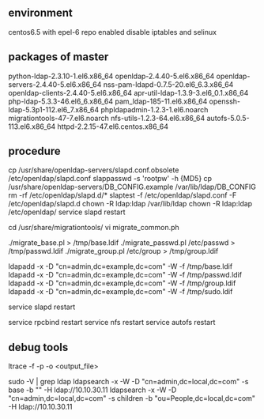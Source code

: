 ## environment
centos6.5 with epel-6 repo enabled
disable iptables and selinux
## packages of master
python-ldap-2.3.10-1.el6.x86_64
openldap-2.4.40-5.el6.x86_64
openldap-servers-2.4.40-5.el6.x86_64
nss-pam-ldapd-0.7.5-20.el6_6.3.x86_64
openldap-clients-2.4.40-5.el6.x86_64
apr-util-ldap-1.3.9-3.el6_0.1.x86_64
php-ldap-5.3.3-46.el6_6.x86_64
pam_ldap-185-11.el6.x86_64
openssh-ldap-5.3p1-112.el6_7.x86_64
phpldapadmin-1.2.3-1.el6.noarch
migrationtools-47-7.el6.noarch
nfs-utils-1.2.3-64.el6.x86_64
autofs-5.0.5-113.el6.x86_64
httpd-2.2.15-47.el6.centos.x86_64

## procedure

cp /usr/share/openldap-servers/slapd.conf.obsolete /etc/openldap/slapd.conf
slappasswd -s 'rootpw' -h {MD5}
cp /usr/share/openldap-servers/DB_CONFIG.example  /var/lib/ldap/DB_CONFIG
 rm -rf /etc/openldap/slapd.d/*
slaptest  -f /etc/openldap/slapd.conf -F /etc/openldap/slapd.d
chown -R ldap:ldap /var/lib/ldap
chown -R ldap:ldap /etc/openldap/
 service slapd restart

cd /usr/share/migrationtools/
vi  migrate_common.ph

./migrate_base.pl > /tmp/base.ldif
./migrate_passwd.pl  /etc/passwd > /tmp/passwd.ldif
./migrate_group.pl  /etc/group > /tmp/group.ldif

ldapadd -x -D "cn=admin,dc=example,dc=com" -W -f /tmp/base.ldif
ldapadd -x -D "cn=admin,dc=example,dc=com" -W -f /tmp/passwd.ldif
ldapadd -x -D "cn=admin,dc=example,dc=com" -W -f /tmp/group.ldif
ldapadd -x -D "cn=admin,dc=example,dc=com" -W -f /tmp/sudo.ldif

service slapd restart


service rpcbind restart
service nfs restart
service autofs restart


## debug tools
ltrace -f -p <pid> -o <output_file>

sudo -V | grep ldap
ldapsearch -x -W -D "cn=admin,dc=local,dc=com" -s base -b "" -H ldap://10.10.30.11
ldapsearch -x -W -D "cn=admin,dc=local,dc=com" -s children -b "ou=People,dc=local,dc=com" -H ldap://10.10.30.11
